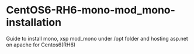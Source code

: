 # CentOS6-RH6-mono-mod_mono-installation
Guide to install mono, xsp mod_mono under /opt folder and hosting asp.net on apache for Centos6(RH6) 



